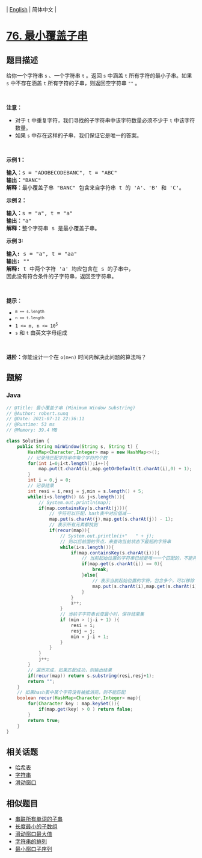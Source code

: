 
| [English](README_EN.md) | 简体中文 |

# [76. 最小覆盖子串](https://leetcode.cn//problems/minimum-window-substring/)

## 题目描述

<p>给你一个字符串 <code>s</code> 、一个字符串 <code>t</code> 。返回 <code>s</code> 中涵盖 <code>t</code> 所有字符的最小子串。如果 <code>s</code> 中不存在涵盖 <code>t</code> 所有字符的子串，则返回空字符串 <code>""</code> 。</p>

<p>&nbsp;</p>

<p><strong>注意：</strong></p>

<ul>
	<li>对于 <code>t</code> 中重复字符，我们寻找的子字符串中该字符数量必须不少于 <code>t</code> 中该字符数量。</li>
	<li>如果 <code>s</code> 中存在这样的子串，我们保证它是唯一的答案。</li>
</ul>

<p>&nbsp;</p>

<p><strong>示例 1：</strong></p>

<pre>
<strong>输入：</strong>s = "ADOBECODEBANC", t = "ABC"
<strong>输出：</strong>"BANC"
<strong>解释：</strong>最小覆盖子串 "BANC" 包含来自字符串 t 的 'A'、'B' 和 'C'。
</pre>

<p><strong>示例 2：</strong></p>

<pre>
<strong>输入：</strong>s = "a", t = "a"
<strong>输出：</strong>"a"
<strong>解释：</strong>整个字符串 s 是最小覆盖子串。
</pre>

<p><strong>示例 3:</strong></p>

<pre>
<strong>输入:</strong> s = "a", t = "aa"
<strong>输出:</strong> ""
<strong>解释:</strong> t 中两个字符 'a' 均应包含在 s 的子串中，
因此没有符合条件的子字符串，返回空字符串。</pre>

<p>&nbsp;</p>

<p><strong>提示：</strong></p>

<ul>
	<li><code><sup>m == s.length</sup></code></li>
	<li><code><sup>n == t.length</sup></code></li>
	<li><code>1 &lt;= m, n &lt;= 10<sup>5</sup></code></li>
	<li><code>s</code> 和 <code>t</code> 由英文字母组成</li>
</ul>

<p>&nbsp;</p>
<strong>进阶：</strong>你能设计一个在 <code>o(m+n)</code> 时间内解决此问题的算法吗？

## 题解


### Java

```Java
// @Title: 最小覆盖子串 (Minimum Window Substring)
// @Author: robert.sunq
// @Date: 2021-07-11 22:36:11
// @Runtime: 53 ms
// @Memory: 39.4 MB

class Solution {
    public String minWindow(String s, String t) {
        HashMap<Character,Integer> map = new HashMap<>();
        // 记录待匹配字符串中每个字符的个数
        for(int i=0;i<t.length();i++){
            map.put(t.charAt(i),map.getOrDefault(t.charAt(i),0) + 1);
        }
        int i = 0,j = 0;
        // 记录结果
        int resi = i,resj = j,min = s.length() + 5;
        while(i<s.length() && j<s.length()){
            // System.out.println(map);
            if(map.containsKey(s.charAt(j))){
                // 字符可以匹配，hash表中对应值减一
                map.put(s.charAt(j),map.get(s.charAt(j)) - 1);
                // 表示所有元素都找到
                if(recur(map)){
                    // System.out.println(i+"   " + j);
                    // 则以后前面的节点，来查询当前状态下最短的字符串
                    while(i<s.length()){
                        if(map.containsKey(s.charAt(i))){
                            // 当前起始位置的字符串已经是唯一一个匹配的，不能再右移
                            if(map.get(s.charAt(i)) == 0){
                                break;
                            }else{
                                // 表示当前起始位置的字符，包含多个，可以移除
                                map.put(s.charAt(i),map.get(s.charAt(i)) + 1);
                            }
                        }
                        i++;
                    }
                    // 当前子字符串长度最小时，保存结果集
                    if (min > (j-i + 1) ){
                        resi = i; 
                        resj = j;
                        min = j-i + 1;
                    }                     
                }
            }
            j++;
        }
        // 遍历完成，如果匹配成功，则输出结果
        if(recur(map)) return s.substring(resi,resj+1);
        return "";
    }
    // 如果hash表中某个字符没有被抵消完，则不能匹配
    boolean recur(HashMap<Character,Integer> map){
        for(Character key : map.keySet()){
            if(map.get(key) > 0 ) return false;
        }
        return true;
    }
}
```



## 相关话题

- [哈希表](https://leetcode.cn//tag/hash-table)
- [字符串](https://leetcode.cn//tag/string)
- [滑动窗口](https://leetcode.cn//tag/sliding-window)

## 相似题目


- [串联所有单词的子串](../substring-with-concatenation-of-all-words/README.md)
- [长度最小的子数组](../minimum-size-subarray-sum/README.md)
- [滑动窗口最大值](../sliding-window-maximum/README.md)
- [字符串的排列](../permutation-in-string/README.md)
- [最小窗口子序列](../minimum-window-subsequence/README.md)
